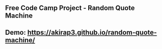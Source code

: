 ## Free Code Camp Project - Random Quote Machine

## Demo: https://akirap3.github.io/random-quote-machine/
